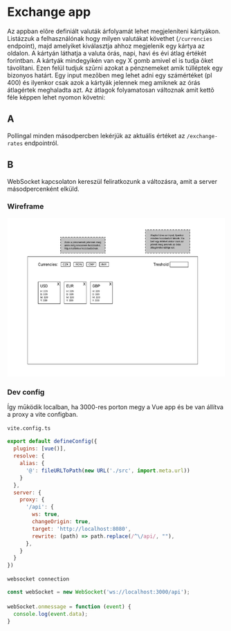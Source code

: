 # Exchange app

Az appban elõre definiált valuták árfolyamát lehet megjeleníteni kártyákon. Listázzuk a felhasználónak hogy milyen 
valutákat követhet (`/currencies` endpoint), majd amelyiket kiválasztja ahhoz megjelenik egy kártya az oldalon. A
kártyán láthatja a valuta órás, napi, havi és évi átlag értékét forintban. A kártyák mindegyikén van egy X gomb amivel 
el is tudja õket távolítani. Ezen felül tudjuk szūrni azokat a pénznemeket amik túlléptek egy bizonyos határt. Egy 
input mezõben meg lehet adni egy számértéket (pl 400) és ilyenkor csak azok a kártyák jelennek meg amiknek az órás 
átlagértek meghaladta azt. Az átlagok folyamatosan változnak amit kettõ féle képpen lehet nyomon követni:

## A
Pollingal minden másodpercben lekérjük az aktuális értéket az `/exchange-rates` endpointról.

## B
WebSocket kapcsolaton kereszül feliratkozunk a változásra, amit a server másodpercenként elküld.



### Wireframe
![wireframe](https://github.com/kasznar/exchange-rates/blob/main/wireframe.png?raw=true)

### Dev config
Így mūködik localban, ha 3000-res porton megy a Vue app és be van állítva a proxy a vite configban.

`vite.config.ts`
```javascript
export default defineConfig({
  plugins: [vue()],
  resolve: {
    alias: {
      '@': fileURLToPath(new URL('./src', import.meta.url))
    }
  },
  server: {
    proxy: {
      '/api': {
        ws: true,
        changeOrigin: true,
        target: 'http://localhost:8080',
        rewrite: (path) => path.replace(/^\/api/, ""),
      },
    }
  }
})
```

`websocket connection`
```javascript
const webSocket = new WebSocket('ws://localhost:3000/api');

webSocket.onmessage = function (event) {
  console.log(event.data);
}
```